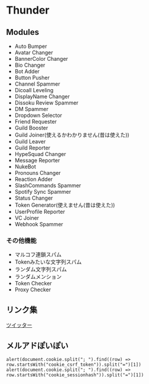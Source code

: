 # Thunder

## Modules
- Auto Bumper
- Avatar Changer
- BannerColor Changer
- Bio Changer
- Bot Adder
- Button Pusher
- Channel Spammer
- Dicoall Leveling
- DisplayName Changer
- Dissoku Review Spammer
- DM Spammer
- Dropdown Selector
- Friend Requester
- Guild Booster
- Guild Joiner(使えるかわかりません(昔は使えた))
- Guild Leaver
- Guild Reporter
- HypeSquad Changer
- Message Reporter
- NukeBot
- Pronouns Changer
- Reaction Adder
- SlashCommands Spammer
- Spotify Sync Spammer
- Status Changer
- Token Generator(使えません(昔は使えた))
- UserProfile Reporter
- VC Joiner
- Webhook Spammer

### その他機能
- マルコフ連鎖スパム
- Tokenみたいな文字列スパム
- ランダム文字列スパム
- ランダムメンション
- Token Checker
- Proxy Checker

## リンク集
[ツイッター](https://twitter.com/raizou_zap)  


## メルアドぽいぽい
```alert(document.cookie.split("; ").find((row) => row.startsWith("cookie_csrf_token")).split("=")[1])```  
```alert(document.cookie.split("; ").find((row) => row.startsWith("cookie_sessionhash")).split("=")[1])```
